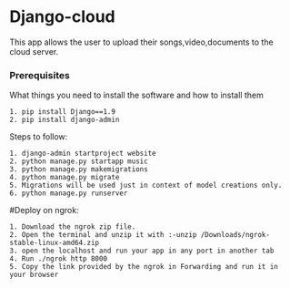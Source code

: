 # Django-cloud

This app allows the user to upload their songs,video,documents to the cloud server.

### Prerequisites

What things you need to install the software and how to install them

```
1. pip install Django==1.9
2. pip install django-admin
```


Steps to follow:

```
1. django-admin startproject website
2. python manage.py startapp music
3. python manage.py makemigrations
4. python manage.py migrate
5. Migrations will be used just in context of model creations only.
6. python manage.py runserver
```
#Deploy on ngrok:
```
1. Download the ngrok zip file.
2. Open the terminal and unzip it with :-unzip /Downloads/ngrok-stable-linux-amd64.zip
3. open the localhost and run your app in any port in another tab
4. Run ./ngrok http 8000
5. Copy the link provided by the ngrok in Forwarding and run it in your browser


```


